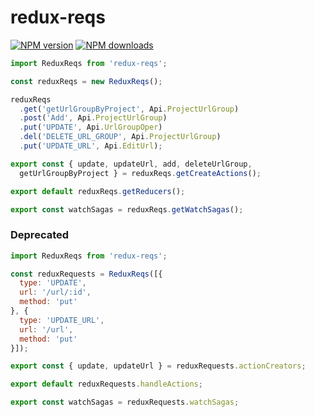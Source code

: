 # redux-reqs

[![NPM version](https://img.shields.io/npm/v/redux-reqs.svg?style=flat)](https://npmjs.org/package/redux-reqs)
[![NPM downloads](http://img.shields.io/npm/dm/redux-reqs.svg?style=flat)](https://npmjs.org/package/redux-reqs)

``` javascript
import ReduxReqs from 'redux-reqs';

const reduxReqs = new ReduxReqs();

reduxReqs
  .get('getUrlGroupByProject', Api.ProjectUrlGroup)
  .post('Add', Api.ProjectUrlGroup)
  .put('UPDATE', Api.UrlGroupOper)
  .del('DELETE_URL_GROUP', Api.ProjectUrlGroup)
  .put('UPDATE_URL', Api.EditUrl);

export const { update, updateUrl, add, deleteUrlGroup,
  getUrlGroupByProject } = reduxReqs.getCreateActions();

export default reduxReqs.getReducers();

export const watchSagas = reduxReqs.getWatchSagas();
```



### Deprecated
``` javascript
import ReduxReqs from 'redux-reqs';

const reduxRequests = ReduxReqs([{
  type: 'UPDATE',
  url: '/url/:id',
  method: 'put'
}, {
  type: 'UPDATE_URL',
  url: '/url',
  method: 'put'
}]);

export const { update, updateUrl } = reduxRequests.actionCreators;

export default reduxRequests.handleActions;

export const watchSagas = reduxRequests.watchSagas;
```
